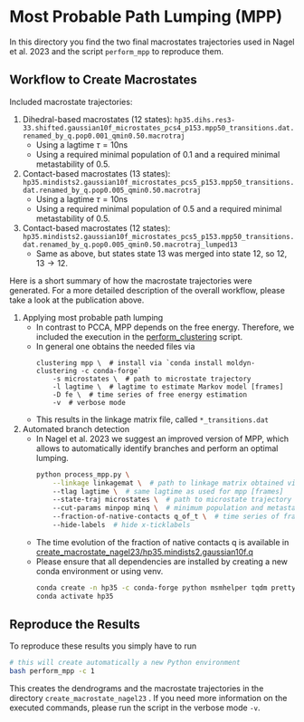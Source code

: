 # Most Probable Path Lumping (MPP)

In this directory you find the two final macrostates trajectories used in Nagel et al. 2023 and the script `perform_mpp` to reproduce them.

## Workflow to Create Macrostates
Included macrostate trajectories:
1. Dihedral-based macrostates (12 states): `hp35.dihs.res3-33.shifted.gaussian10f_microstates_pcs4_p153.mpp50_transitions.dat.renamed_by_q.pop0.001_qmin0.50.macrotraj`
    - Using a lagtime $\tau=10\text{ns}$
    - Using a required minimal population of $0.1%$ and a required minimal metastability of $0.5$.
2. Contact-based macrostates (13 states): `hp35.mindists2.gaussian10f_microstates_pcs5_p153.mpp50_transitions.dat.renamed_by_q.pop0.005_qmin0.50.macrotraj`
    - Using a lagtime $\tau=10\text{ns}$
    - Using a required minimal population of $0.5%$ and a required minimal metastability of $0.5$.
3. Contact-based macrostates (12 states): `hp35.mindists2.gaussian10f_microstates_pcs5_p153.mpp50_transitions.dat.renamed_by_q.pop0.005_qmin0.50.macrotraj_lumped13`
    - Same as above, but states state 13 was merged into state 12, so $12, 13 \to 12$.

Here is a short summary of how the macrostate trajectories were generated. For a more detailed description of the overall workflow, please take a look at the publication above.

1. Applying most probable path lumping
    - In contrast to PCCA, MPP depends on the free energy. Therefore, we included the execution in the [perform_clustering](../CLUSTERING/perform_clustering) script.
    - In general one obtains the needed files via
      ```
      clustering mpp \  # install via `conda install moldyn-clustering -c conda-forge`
          -s microstates \  # path to microstate trajectory 
          -l lagtime \  # lagtime to estimate Markov model [frames]
          -D fe \  # time series of free energy estimation
          -v  # verbose mode
      ```
    - This results in the linkage matrix file, called `*_transitions.dat` 
2. Automated branch detection
    - In Nagel et al. 2023 we suggest an improved version of MPP, which allows to automatically identify branches and perform an optimal lumping.
      ```bash
      python process_mpp.py \
          --linkage linkagemat \  # path to linkage matrix obtained via mpp
          --tlag lagtime \  # same lagtime as used for mpp [frames]
          --state-traj microstates \  # path to microstate trajectory
          --cut-params minpop minq \  # minimum population and metastability both [0, 1]
          --fraction-of-native-contacts q_of_t \  # time series of fraction of native contacts
          --hide-labels  # hide x-ticklabels
      ```
    - The time evolution of the fraction of native contacts q is available in [create_macrostate_nagel23/hp35.mindists2.gaussian10f.q](create_macrostate_nagel23/hp35.mindists2.gaussian10f.q)
    - Please ensure that all dependencies are installed by creating a new conda environment or using venv.
      ```bash
      conda create -n hp35 -c conda-forge python msmhelper tqdm prettypyplot scipy click numpy
      conda activate hp35
      ```

## Reproduce the Results
To reproduce these results you simply have to run
```bash
# this will create automatically a new Python environment
bash perform_mpp -c 1
```
This creates the dendrograms and the macrostate trajectories in the directory `create_macrostate_nagel23` . If you need more information on the executed commands, please run the script in the verbose mode `-v`.
